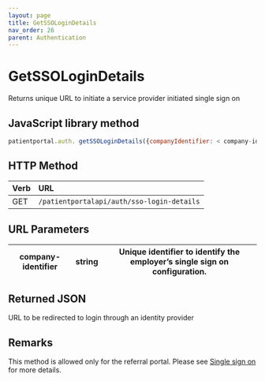 ```yaml
---
layout: page
title: GetSSOLoginDetails
nav_order: 26
parent: Authentication
---
```


# GetSSOLoginDetails

Returns unique URL to initiate a service provider initiated single sign on

## JavaScript library method

```javascript
patientportal.auth. getSSOLoginDetails({companyIdentifier: < company-identifier>});
```

## HTTP Method

| Verb | URL                                               |
|:-----|:--------------------------------------------------|
| GET | `/patientportalapi/auth/sso-login-details` |

## URL Parameters

| company-identifier | string | Unique identifier to identify the employer’s single sign on configuration. |
| --- | --- | --- |

## Returned JSON

URL to be redirected to login through an identity provider

## Remarks

This method is allowed only for the referral portal. Please see [Single sign on](#_Single_sign-on) for more details.
